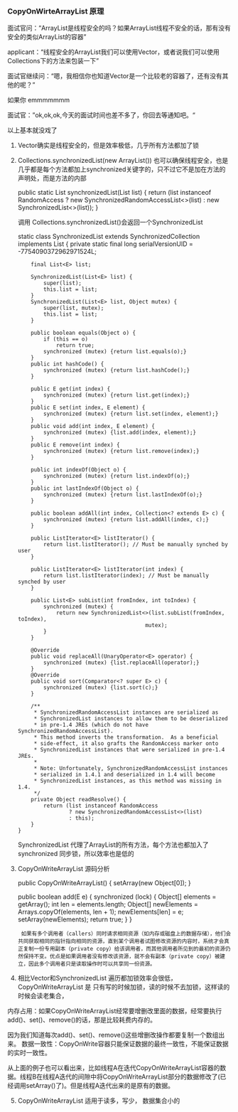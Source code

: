 ### CopyOnWirteArrayList 原理


面试官问：“ArrayList是线程安全的吗？如果ArrayList线程不安全的话，那有没有安全的类似ArrayList的容器”

applicant：“线程安全的ArrayList我们可以使用Vector，或者说我们可以使用Collections下的方法来包装一下”

面试官继续问：“嗯，我相信你也知道Vector是一个比较老的容器了，还有没有其他的呢？”

如果你  emmmmmmm 

面试官：”ok,ok,ok,今天的面试时间也差不多了，你回去等通知吧。“ 

以上基本就没戏了


1. Vector确实是线程安全的，但是效率极低，几乎所有方法都加了锁

2. Collections.synchronizedList(new ArrayList()) 也可以确保线程安全，也是几乎都是每个方法都加上synchronized关键字的，只不过它不是加在方法的声明处，而是方法的内部


    public static <T> List<T> synchronizedList(List<T> list) {
        return (list instanceof RandomAccess ?
                new SynchronizedRandomAccessList<>(list) :
                new SynchronizedList<>(list));
    }
    
    

   调用 Collections.synchronizedList()会返回一个SynchronizedList 
   
   
   
   
    static class SynchronizedList<E>
           extends SynchronizedCollection<E>
           implements List<E> {
           private static final long serialVersionUID = -7754090372962971524L;
   
           final List<E> list;
   
           SynchronizedList(List<E> list) {
               super(list);
               this.list = list;
           }
           SynchronizedList(List<E> list, Object mutex) {
               super(list, mutex);
               this.list = list;
           }
   
           public boolean equals(Object o) {
               if (this == o)
                   return true;
               synchronized (mutex) {return list.equals(o);}
           }
           public int hashCode() {
               synchronized (mutex) {return list.hashCode();}
           }
   
           public E get(int index) {
               synchronized (mutex) {return list.get(index);}
           }
           public E set(int index, E element) {
               synchronized (mutex) {return list.set(index, element);}
           }
           public void add(int index, E element) {
               synchronized (mutex) {list.add(index, element);}
           }
           public E remove(int index) {
               synchronized (mutex) {return list.remove(index);}
           }
   
           public int indexOf(Object o) {
               synchronized (mutex) {return list.indexOf(o);}
           }
           public int lastIndexOf(Object o) {
               synchronized (mutex) {return list.lastIndexOf(o);}
           }
   
           public boolean addAll(int index, Collection<? extends E> c) {
               synchronized (mutex) {return list.addAll(index, c);}
           }
   
           public ListIterator<E> listIterator() {
               return list.listIterator(); // Must be manually synched by user
           }
   
           public ListIterator<E> listIterator(int index) {
               return list.listIterator(index); // Must be manually synched by user
           }
   
           public List<E> subList(int fromIndex, int toIndex) {
               synchronized (mutex) {
                   return new SynchronizedList<>(list.subList(fromIndex, toIndex),
                                               mutex);
               }
           }
   
           @Override
           public void replaceAll(UnaryOperator<E> operator) {
               synchronized (mutex) {list.replaceAll(operator);}
           }
           @Override
           public void sort(Comparator<? super E> c) {
               synchronized (mutex) {list.sort(c);}
           }
   
           /**
            * SynchronizedRandomAccessList instances are serialized as
            * SynchronizedList instances to allow them to be deserialized
            * in pre-1.4 JREs (which do not have SynchronizedRandomAccessList).
            * This method inverts the transformation.  As a beneficial
            * side-effect, it also grafts the RandomAccess marker onto
            * SynchronizedList instances that were serialized in pre-1.4 JREs.
            *
            * Note: Unfortunately, SynchronizedRandomAccessList instances
            * serialized in 1.4.1 and deserialized in 1.4 will become
            * SynchronizedList instances, as this method was missing in 1.4.
            */
           private Object readResolve() {
               return (list instanceof RandomAccess
                       ? new SynchronizedRandomAccessList<>(list)
                       : this);
           }
       }
       
       
   
   SynchronizedList 代理了ArrayList的所有方法，每个方法也都加入了synchronized 同步锁，所以效率也是低的
   
3. CopyOnWriteArrayList 源码分析


      public CopyOnWriteArrayList() {
            setArray(new Object[0]);
      }

      public boolean add(E e) {
            synchronized (lock) {
                Object[] elements = getArray();
                int len = elements.length;
                Object[] newElements = Arrays.copyOf(elements, len + 1);
                newElements[len] = e;
                setArray(newElements);
                return true;
            }
        }
        
        
        如果有多个调用者（callers）同时请求相同资源（如内存或磁盘上的数据存储），他们会共同获取相同的指针指向相同的资源，直到某个调用者试图修改资源的内容时，系统才会真正复制一份专用副本（private copy）给该调用者，而其他调用者所见到的最初的资源仍然保持不变。优点是如果调用者没有修改该资源，就不会有副本（private copy）被建立，因此多个调用者只是读取操作时可以共享同一份资源。
        
4. 相比Vector和SynchronizedList 遍历都加锁效率会很低，CopyOnWriteArrayList 是 只有写的时候加锁，读的时候不去加锁，这样读的时候会读老集合，


  内存占用：如果CopyOnWriteArrayList经常要增删改里面的数据，经常要执行add()、set()、remove()的话，那是比较耗费内存的。
  
  因为我们知道每次add()、set()、remove()这些增删改操作都要复制一个数组出来。
  数据一致性：CopyOnWrite容器只能保证数据的最终一致性，不能保证数据的实时一致性。
  
  从上面的例子也可以看出来，比如线程A在迭代CopyOnWriteArrayList容器的数据。线程B在线程A迭代的间隙中将CopyOnWriteArrayList部分的数据修改了(已经调用setArray()了)。但是线程A迭代出来的是原有的数据。
   
5. CopyOnWriteArrayList 适用于读多，写少， 数据集合小的